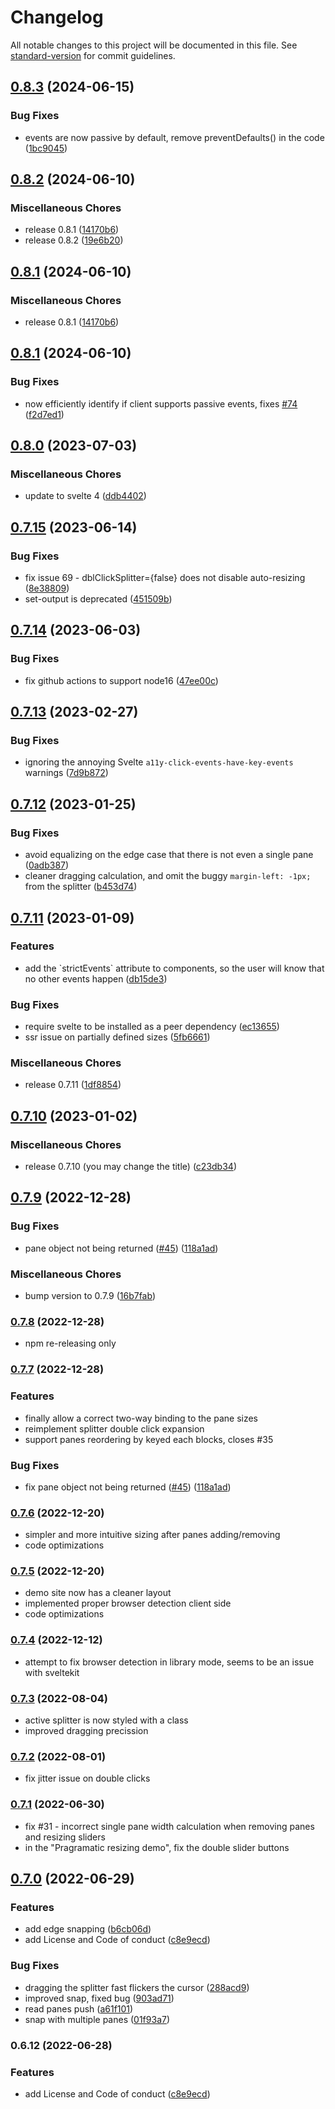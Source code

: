 # Changelog

All notable changes to this project will be documented in this file. See [standard-version](https://github.com/conventional-changelog/standard-version) for commit guidelines.

## [0.8.3](https://github.com/orefalo/svelte-splitpanes/compare/v0.8.2...v0.8.3) (2024-06-15)


### Bug Fixes

* events are now passive by default, remove preventDefaults() in the code ([1bc9045](https://github.com/orefalo/svelte-splitpanes/commit/1bc90455c558e40b174c2270d19ea0e4636d912e))

## [0.8.2](https://github.com/orefalo/svelte-splitpanes/compare/v0.8.1...v0.8.2) (2024-06-10)


### Miscellaneous Chores

* release 0.8.1 ([14170b6](https://github.com/orefalo/svelte-splitpanes/commit/14170b6fe0c842f9016b26d1aaddc91fa3eae061))
* release 0.8.2 ([19e6b20](https://github.com/orefalo/svelte-splitpanes/commit/19e6b207ad8a179d6c9a05c49d07a45c2ebb25c0))

## [0.8.1](https://github.com/orefalo/svelte-splitpanes/compare/v0.8.1...v0.8.1) (2024-06-10)


### Miscellaneous Chores

* release 0.8.1 ([14170b6](https://github.com/orefalo/svelte-splitpanes/commit/14170b6fe0c842f9016b26d1aaddc91fa3eae061))

## [0.8.1](https://github.com/orefalo/svelte-splitpanes/compare/v0.8.0...v0.8.1) (2024-06-10)


### Bug Fixes

* now efficiently identify if client supports passive events, fixes [#74](https://github.com/orefalo/svelte-splitpanes/issues/74) ([f2d7ed1](https://github.com/orefalo/svelte-splitpanes/commit/f2d7ed1da856386287a2065d66c79f9fb63706c3))

## [0.8.0](https://github.com/orefalo/svelte-splitpanes/compare/v0.7.15...v0.8.0) (2023-07-03)


### Miscellaneous Chores

* update to svelte 4 ([ddb4402](https://github.com/orefalo/svelte-splitpanes/commit/ddb44027ef8a15f63ae01dbcdea8c957e4c82662))

## [0.7.15](https://github.com/orefalo/svelte-splitpanes/compare/v0.7.14...v0.7.15) (2023-06-14)


### Bug Fixes

* fix issue 69 - dblClickSplitter={false} does not disable auto-resizing ([8e38809](https://github.com/orefalo/svelte-splitpanes/commit/8e38809b59fb28bbe89816300f3325347e1d6424))
* set-output is deprecated ([451509b](https://github.com/orefalo/svelte-splitpanes/commit/451509b4f83b39de6f0cbc36c8a7dcde9a495796))

## [0.7.14](https://github.com/orefalo/svelte-splitpanes/compare/v0.7.13...v0.7.14) (2023-06-03)


### Bug Fixes

* fix github actions to support node16 ([47ee00c](https://github.com/orefalo/svelte-splitpanes/commit/47ee00c01a9afb55e4ed922123a57be81295e713))

## [0.7.13](https://github.com/orefalo/svelte-splitpanes/compare/v0.7.12...v0.7.13) (2023-02-27)


### Bug Fixes

* ignoring the annoying Svelte `a11y-click-events-have-key-events` warnings ([7d9b872](https://github.com/orefalo/svelte-splitpanes/commit/7d9b872f3fc2848310124e96ed220da7f2ffe934))

## [0.7.12](https://github.com/orefalo/svelte-splitpanes/compare/v0.7.11...v0.7.12) (2023-01-25)


### Bug Fixes

* avoid equalizing on the edge case that there is not even a single pane ([0adb387](https://github.com/orefalo/svelte-splitpanes/commit/0adb38772490d61e84af4eb893af33c1483c4319))
* cleaner dragging calculation, and omit the buggy `margin-left: -1px;` from the splitter ([b453d74](https://github.com/orefalo/svelte-splitpanes/commit/b453d74ee7aff3c4812a3de2f2bbd2372ad597f3))

## [0.7.11](https://github.com/orefalo/svelte-splitpanes/compare/v0.7.10...v0.7.11) (2023-01-09)


### Features

* add the \`strictEvents\` attribute to components, so the user will know that no other events happen ([db15de3](https://github.com/orefalo/svelte-splitpanes/commit/db15de3f79994690e5a259ca78e7b603c0012e2c))


### Bug Fixes

* require svelte to be installed as a peer dependency ([ec13655](https://github.com/orefalo/svelte-splitpanes/commit/ec136552979b37f28f25edb16c62fa19f2928a9c))
* ssr issue on partially defined sizes ([5fb6661](https://github.com/orefalo/svelte-splitpanes/commit/5fb6661b7bd5d1b388a9e4ecd390a528eccce281))


### Miscellaneous Chores

* release 0.7.11 ([1df8854](https://github.com/orefalo/svelte-splitpanes/commit/1df8854bcf66365c39cd04ece32d6a5ce5a92287))

## [0.7.10](https://github.com/orefalo/svelte-splitpanes/compare/v0.7.9...v0.7.10) (2023-01-02)

### Miscellaneous Chores

- release 0.7.10 (you may change the title) ([c23db34](https://github.com/orefalo/svelte-splitpanes/commit/c23db34b446e361bd89a8db694b5682c1303b964))

## [0.7.9](https://github.com/orefalo/svelte-splitpanes/compare/v0.7.3...v0.7.9) (2022-12-28)

### Bug Fixes

- pane object not being returned ([#45](https://github.com/orefalo/svelte-splitpanes/issues/45)) ([118a1ad](https://github.com/orefalo/svelte-splitpanes/commit/118a1ad1a19682feaf7175136bdc6c796fb6a542))

### Miscellaneous Chores

- bump version to 0.7.9 ([16b7fab](https://github.com/orefalo/svelte-splitpanes/commit/16b7fab73cd011b5dba1dcfdd0b00a1f2c8d486d))

### [0.7.8](https://github.com/orefalo/svelte-splitpanes/compare/v0.7.7...v0.7.8) (2022-12-28)

- npm re-releasing only

### [0.7.7](https://github.com/orefalo/svelte-splitpanes/compare/v0.7.4...v0.7.7) (2022-12-28)

### Features

- finally allow a correct two-way binding to the pane sizes
- reimplement splitter double click expansion
- support panes reordering by keyed each blocks, closes #35

### Bug Fixes

- fix pane object not being returned ([#45](https://github.com/orefalo/svelte-splitpanes/issues/45)) ([118a1ad](https://github.com/orefalo/svelte-splitpanes/commit/118a1ad1a19682feaf7175136bdc6c796fb6a542))

### [0.7.6](https://github.com/orefalo/svelte-splitpanes/compare/v0.7.5...v0.7.6) (2022-12-20)

- simpler and more intuitive sizing after panes adding/removing
- code optimizations

### [0.7.5](https://github.com/orefalo/svelte-splitpanes/compare/v0.7.4...v0.7.5) (2022-12-20)

- demo site now has a cleaner layout
- implemented proper browser detection client side
- code optimizations

### [0.7.4](https://github.com/orefalo/svelte-splitpanes/compare/v0.7.3...v0.7.4) (2022-12-12)

- attempt to fix browser detection in library mode, seems to be an issue with sveltekit

### [0.7.3](https://github.com/orefalo/svelte-splitpanes/compare/v0.7.2...v0.7.3) (2022-08-04)

- active splitter is now styled with a class
- improved dragging precission

### [0.7.2](https://github.com/orefalo/svelte-splitpanes/compare/v0.7.1...v0.7.2) (2022-08-01)

- fix jitter issue on double clicks

### [0.7.1](https://github.com/orefalo/svelte-splitpanes/compare/v0.7.0...v0.7.1) (2022-06-30)

- fix #31 - incorrect single pane width calculation when removing panes and resizing sliders
- in the "Pragramatic resizing demo", fix the double slider buttons

## [0.7.0](https://github.com/orefalo/svelte-splitpanes/compare/v0.6.12...v0.7.0) (2022-06-29)

### Features

- add edge snapping ([b6cb06d](https://github.com/orefalo/svelte-splitpanes/commit/b6cb06d94cec4027971322c92a151aee0130d601))
- add License and Code of conduct ([c8e9ecd](https://github.com/BearToCode/svelte-splitpanes/commit/c8e9ecd9809a749df75198456cac4c70b7a88bba))

### Bug Fixes

- dragging the splitter fast flickers the cursor ([288acd9](https://github.com/BearToCode/svelte-splitpanes/commit/288acd92583fc906b9625ee3b66ed9f9ba72af1e))
- improved snap, fixed bug ([903ad71](https://github.com/orefalo/svelte-splitpanes/commit/903ad71b8d64a30b8333661fbb1833cc34e4d526))
- read panes push ([a61f101](https://github.com/orefalo/svelte-splitpanes/commit/a61f101dff9a1cdf216744139ff789ba9a3e75dd))
- snap with multiple panes ([01f93a7](https://github.com/orefalo/svelte-splitpanes/commit/01f93a7a45188f3e0d2d2257d3570db12327c899))

### 0.6.12 (2022-06-28)

### Features

- add License and Code of conduct ([c8e9ecd](https://github.com/orefalo/svelte-splitpanes/commit/c8e9ecd9809a749df75198456cac4c70b7a88bba))
